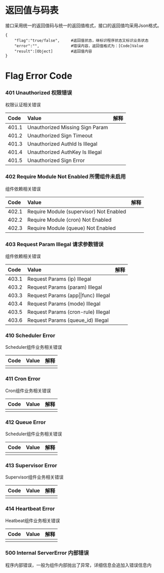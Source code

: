 # 返回值与码表

接口采用统一的返回值码与统一的返回值格式，接口的返回值均采用Json格式。

```
{
    "flag":"true/false",     #返回值状态，继标识程序状态又标识业务状态
    "error":"",              #错误内容，返回值格式为：[Code]Value
    "result":[Object]        #返回值内容
}
```

# Flag Error Code

### 401 Unauthorized 权限错误

权限认证相关错误

| **Code** | **Value** | **解释** |
| :--- | :--- | :--- |
| 401.1 | Unauthorized Missing Sign Param |  |
| 401.2 | Unauthorized Sign Timeout |  |
| 401.3 | Unauthorized AuthId Is Illegal |  |
| 401.4 | Unauthorized AuthKey Is Illegal |  |
| 401.5 | Unauthorized Sign Error |  |

### 402 Require Module Not Enabled 所需组件未启用

组件依赖相关错误

| **Code** | **Value** | **解释** |
| :--- | :--- | :--- |
| 402.1 | Require Module \(supervisor\) Not Enabled |  |
| 402.2 | Require Module \(cron\) Not Enabled |  |
| 402.3 | Require Module \(queue\) Not Enabled |  |

### 403 Request Param Illegal 请求参数错误

组件依赖相关错误

| **Code** | **Value** | **解释** |
| :--- | :--- | :--- |
| 403.1 | Request Params \(ip\) Illegal |  |
| 403.2 | Request Params \(param\) Illegal |  |
| 403.3 | Request Params \(app\|\|func\) Illegal |  |
| 403.4 | Request Params \(mode\) Illegal |  |
| 403.5 | Request Params \(cron-rule\) Illegal |  |
| 403.6 | Request Params \(queue\_id\) Illegal |  |

### 410 Scheduler Error

Scheduler组件业务相关错误

| **Code** | **Value** | **解释** |
| :--- | :--- | :--- |
|  |  |  |

### 411 Cron Error

Cron组件业务相关错误

| **Code** | **Value** | **解释** |
| :--- | :--- | :--- |
|  |  |  |

### 412 Queue Error

Scheduler组件业务相关错误

| **Code** | **Value** | **解释** |
| :--- | :--- | :--- |
|  |  |  |

### 413 Supervisor Error

Supervisor组件业务相关错误

| **Code** | **Value** | **解释** |
| :--- | :--- | :--- |
|  |  |  |

### 414 Heartbeat Error

Heatbeat组件业务相关错误

| **Code** | **Value** | **解释** |
| :--- | :--- | :--- |
|  |  |  |

### 500 Internal ServerError 内部错误

程序内部错误，一般为组件内部抛出了异常，详细信息会追加入错误信息内

